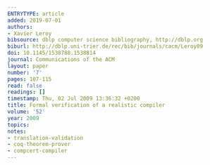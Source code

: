 ```yaml
---
ENTRYTYPE: article
added: 2019-07-01
authors:
- Xavier Leroy
bibsource: dblp computer science bibliography, http://dblp.org
biburl: http://dblp.uni-trier.de/rec/bib/journals/cacm/Leroy09
doi: 10.1145/1538788.1538814
journal: Communications of the ACM
layout: paper
number: '7'
pages: 107-115
read: false
readings: []
timestamp: Thu, 02 Jul 2009 13:36:32 +0200
title: Formal verification of a realistic compiler
volume: '52'
year: 2009
topics:
notes:
- translation-validation
- coq-theorem-prover
- compcert-compiler
---
```

